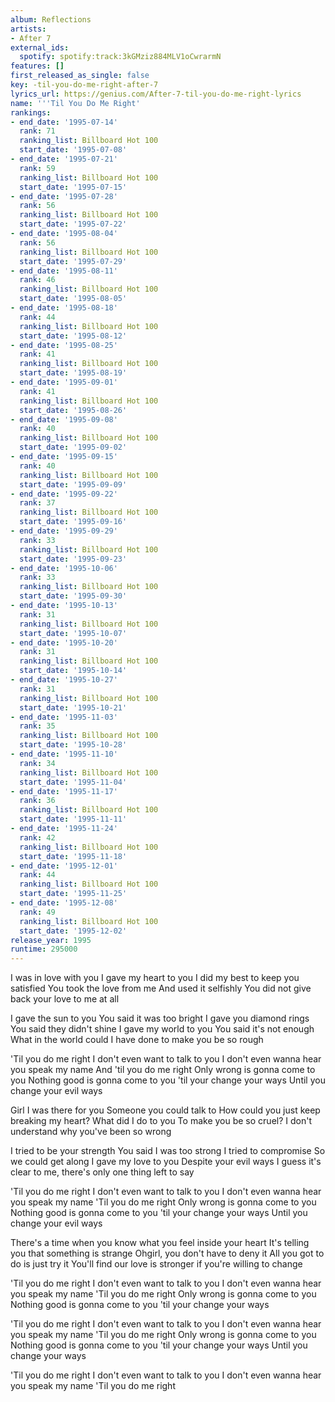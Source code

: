 ```yaml
---
album: Reflections
artists:
- After 7
external_ids:
  spotify: spotify:track:3kGMziz884MLV1oCwrarmN
features: []
first_released_as_single: false
key: -til-you-do-me-right-after-7
lyrics_url: https://genius.com/After-7-til-you-do-me-right-lyrics
name: '''Til You Do Me Right'
rankings:
- end_date: '1995-07-14'
  rank: 71
  ranking_list: Billboard Hot 100
  start_date: '1995-07-08'
- end_date: '1995-07-21'
  rank: 59
  ranking_list: Billboard Hot 100
  start_date: '1995-07-15'
- end_date: '1995-07-28'
  rank: 56
  ranking_list: Billboard Hot 100
  start_date: '1995-07-22'
- end_date: '1995-08-04'
  rank: 56
  ranking_list: Billboard Hot 100
  start_date: '1995-07-29'
- end_date: '1995-08-11'
  rank: 46
  ranking_list: Billboard Hot 100
  start_date: '1995-08-05'
- end_date: '1995-08-18'
  rank: 44
  ranking_list: Billboard Hot 100
  start_date: '1995-08-12'
- end_date: '1995-08-25'
  rank: 41
  ranking_list: Billboard Hot 100
  start_date: '1995-08-19'
- end_date: '1995-09-01'
  rank: 41
  ranking_list: Billboard Hot 100
  start_date: '1995-08-26'
- end_date: '1995-09-08'
  rank: 40
  ranking_list: Billboard Hot 100
  start_date: '1995-09-02'
- end_date: '1995-09-15'
  rank: 40
  ranking_list: Billboard Hot 100
  start_date: '1995-09-09'
- end_date: '1995-09-22'
  rank: 37
  ranking_list: Billboard Hot 100
  start_date: '1995-09-16'
- end_date: '1995-09-29'
  rank: 33
  ranking_list: Billboard Hot 100
  start_date: '1995-09-23'
- end_date: '1995-10-06'
  rank: 33
  ranking_list: Billboard Hot 100
  start_date: '1995-09-30'
- end_date: '1995-10-13'
  rank: 31
  ranking_list: Billboard Hot 100
  start_date: '1995-10-07'
- end_date: '1995-10-20'
  rank: 31
  ranking_list: Billboard Hot 100
  start_date: '1995-10-14'
- end_date: '1995-10-27'
  rank: 31
  ranking_list: Billboard Hot 100
  start_date: '1995-10-21'
- end_date: '1995-11-03'
  rank: 35
  ranking_list: Billboard Hot 100
  start_date: '1995-10-28'
- end_date: '1995-11-10'
  rank: 34
  ranking_list: Billboard Hot 100
  start_date: '1995-11-04'
- end_date: '1995-11-17'
  rank: 36
  ranking_list: Billboard Hot 100
  start_date: '1995-11-11'
- end_date: '1995-11-24'
  rank: 42
  ranking_list: Billboard Hot 100
  start_date: '1995-11-18'
- end_date: '1995-12-01'
  rank: 44
  ranking_list: Billboard Hot 100
  start_date: '1995-11-25'
- end_date: '1995-12-08'
  rank: 49
  ranking_list: Billboard Hot 100
  start_date: '1995-12-02'
release_year: 1995
runtime: 295000
---
```

I was in love with you
I gave my heart to you
I did my best to keep you satisfied
You took the love from me
And used it selfishly
You did not give back your love to me at all


I gave the sun to you
You said it was too bright
I gave you diamond rings
You said they didn't shine
I gave my world to you
You said it's not enough
What in the world could I have done to make you be so rough


'Til you do me right
I don't even want to talk to you
I don't even wanna hear you speak my name
And 'til you do me right
Only wrong is gonna come to you
Nothing good is gonna come to you 'til your change your ways
Until you change your evil ways


Girl I was there for you
Someone you could talk to
How could you just keep breaking my heart?
What did I do to you
To make you be so cruel?
I don't understand why you've been so wrong


I tried to be your strength
You said I was too strong
I tried to compromise
So we could get along
I gave my love to you
Despite your evil ways
I guess it's clear to me, there's only one thing left to say


'Til you do me right
I don't even want to talk to you
I don't even wanna hear you speak my name
'Til you do me right
Only wrong is gonna come to you
Nothing good is gonna come to you 'til your change your ways
Until you change your evil ways


There's a time when you know what you feel inside your heart
It's telling you that something is strange
Ohgirl, you don't have to deny it
All you got to do is just try it
You'll find our love is stronger if you're willing to change


'Til you do me right
I don't even want to talk to you
I don't even wanna hear you speak my name
'Til you do me right
Only wrong is gonna come to you
Nothing good is gonna come to you 'til your change your ways

'Til you do me right
I don't even want to talk to you
I don't even wanna hear you speak my name
'Til you do me right
Only wrong is gonna come to you
Nothing good is gonna come to you 'til your change your ways
Until you change your ways

'Til you do me right
I don't even want to talk to you
I don't even wanna hear you speak my name
'Til you do me right
